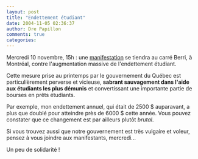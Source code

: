 ```yaml
---
layout: post
title: "Endettement étudiant"
date: 2004-11-05 02:36:37
author: Dre Papillon
comments: true
categories: 
---
```



Mercredi 10 novembre, 15h : une [manifestation](http://www.endettement.ca/) se tiendra au carré Berri, à Montréal, contre l'augmentation massive de l'endettement étudiant.

Cette mesure prise au printemps par le gouvernement du Québec est particulièrement perverse et vicieuse, **sabrant sauvagement dans l'aide aux étudiants les plus démunis** et convertissant une importante partie de bourses en prêts étudiants.

Par exemple, mon endettement annuel, qui était de 2500 $ auparavant, a plus que doublé pour atteindre près de 6000 $ cette année.  Vous pouvez constater que ce changement est par ailleurs plutôt *brutal*.

Si vous trouvez aussi que notre gouvernement est très vulgaire et voleur, pensez à vous joindre aux manifestants, mercredi...

Un peu de solidarité !